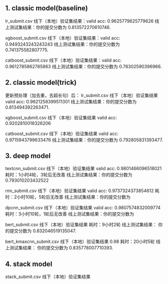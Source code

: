 ## 1. classic model(baseline)
lr_submit.csv
线下（本地）验证集结果：valid acc: 0.9625779625779626
线上测试集结果：你的提交分数为      0.813572270610746.

xgboost_submit.csv
线下（本地）验证集结果：valid acc: 0.9493243243243243
线上测试集结果：你的提交分数为      0.741375582807775.

catboost_submit.csv
线下（本地）验证集结果：valid acc: 0.9612785862785863
线上测试集结果：你的提交分数为      0.78302590396966.

## 2. classic model(trick)
更新预处理（加去重，去超长句）后：
lr_submit.csv
线下（本地）验证集结果 valid acc: 0.9621258399511301
线上测试集结果：你的提交分数为     0.813494392263471.

xgboost_submit.csv
线下（本地）验证集结果 valid acc: 0.9202810018326206

catboost_submit.csv
线下（本地）验证集结果 valid acc: 0.9715943799633476
线上测试集结果：你的提交分数为     0.792805831393477.

## 3. deep model
textcnn_submit.csv
线下（本地）验证集结果 valid acc: 0.9801466096518021
耗时：1小时4轮，3轮后无改善
线上测试集结果：你的提交分数为     0.793010203432522

rnn_submit.csv
线下（本地）验证集结果 valid acc: 0.9737324373854612
耗时：2小时10轮，5轮后无改善
线上测试集结果：你的提交分数为

dpcnn_submit.csv
线下（本地）验证集结果 valid acc: 0.9807574832009774
耗时：3小时10轮，1轮后无改善
线上测试集结果：你的提交分数为

bert_submit.csv
线下（本地）验证集结果
耗时：9小时2轮
线上测试集结果：     你的提交分数为 0.832046519135047.

bert_kmaxcnn_submit.csv
线下（本地）验证集结果             0.98
耗时：20小时5轮
线上测试集结果：     你的提交分数为 0.835778007710393.

## 4. stack model
stack_submit.csv
线下（本地）验证集结果